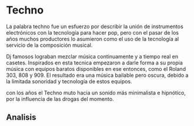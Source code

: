 
# Techno


La palabra techno fue un esfuerzo por describir la unión de instrumentos electrónicos con la tecnología para hacer pop, pero con el pasar de los años muchos productores lo asumieron como el uso de la tecnología al servicio de la composición musical. 

Dj famosos lograban mezclar música continuamente y a tiempo real en casetes. 
Inspirados en esta tecnica empezaron a darle forma a su propia música con equipos baratos disponibles en ese entonces, como el Roland 303, 808 y 909.  El resultado era una música bailable pero oscura, debido a la limitada sonoridad y tecnología de estos equipos.

con los años el Techno muto hacia un sonido más minimalista e hipnótico, por la influencia de las drogas del momento.

## Analisis
